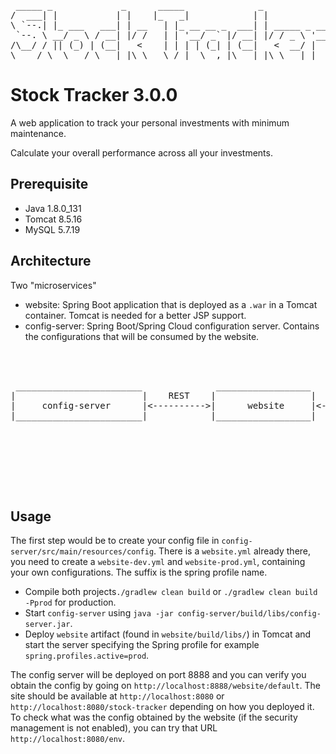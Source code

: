 <pre>
 _____ _             _      _____              _             
/  ___| |           | |    |_   _|            | |            
\ `--.| |_ ___   ___| | __   | |_ __ __ _  ___| | _____ _ __ 
 `--. \ __/ _ \ / __| |/ /   | | '__/ _` |/ __| |/ / _ \ '__|
/\__/ / || (_) | (__|   <    | | | | (_| | (__|   <  __/ |   
\____/ \__\___/ \___|_|\_\   \_/_|  \__,_|\___|_|\_\___|_|   
</pre>
# Stock Tracker 3.0.0


A web application to track your personal investments with minimum maintenance.

Calculate your overall performance across all your investments.

## Prerequisite
- Java 1.8.0_131
- Tomcat 8.5.16
- MySQL 5.7.19

## Architecture
Two "microservices"
- website: Spring Boot application that is deployed as a `.war` in a Tomcat container. Tomcat is needed for a better JSP support.
- config-server: Spring Boot/Spring Cloud configuration server. Contains the configurations that will be consumed by the website.

<pre>
                                                                                                 ------               _____
                                                                                               /      \ ___\     ___/    ___
                                                                                            --/-  ___  /    \/  /  /    /   \  
 ________________________              __________________             |                   /     /           \__     //_     \    
|                        |    REST    |                  |            |                  /                     \   / ___     |
|     config-server      |<---------->|      website     |<-----------|------------>     |           ___       \/+--/        /
|________________________|            |__________________|            |                   \__           \       \           /
                                                                      |                      \__           WEB      |          /
                                                                                             \     /____      /  /       |   /
                                                                                              _____/         ___       \/  /\
                                                                                                   \__      /      /    |    |
                                                                                                      \____/   \       /   //
                                                                                                           \    / 
                                                                                                            \__/
</pre>
## Usage
The first step would be to create your config file in `config-server/src/main/resources/config`. There is a `website.yml` already there, you need to create a `website-dev.yml` and `website-prod.yml`, containing your own configurations. The suffix is the spring profile name.

- Compile both projects`./gradlew clean build` or `./gradlew clean build -Pprod` for production.
- Start `config-server` using `java -jar config-server/build/libs/config-server.jar`.
- Deploy `website` artifact (found in `website/build/libs/`) in Tomcat and start the server specifying the Spring profile for example `spring.profiles.active=prod`.

The config server will be deployed on port 8888 and you can verify you obtain the config by going on `http://localhost:8888/website/default`.
The site should be available at `http://localhost:8080` or `http://localhost:8080/stock-tracker` depending on how you deployed it.
To check what was the config obtained by the website (if the security management is not enabled), you can try that URL `http://localhost:8080/env`.
